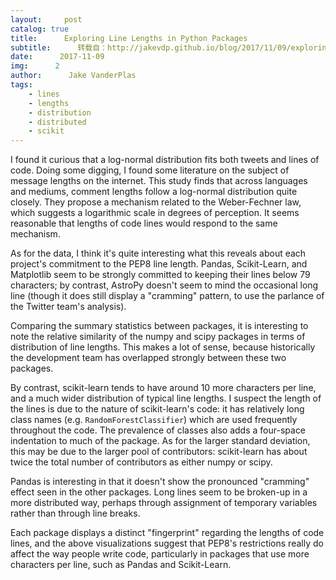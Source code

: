 ```yaml
---
layout:     post
catalog: true
title:      Exploring Line Lengths in Python Packages
subtitle:      转载自：http://jakevdp.github.io/blog/2017/11/09/exploring-line-lengths-in-python-packages/
date:      2017-11-09
img:      2
author:      Jake VanderPlas
tags:
    - lines
    - lengths
    - distribution
    - distributed
    - scikit
---
```


I found it curious that a log-normal distribution fits both tweets and lines of code. Doing some digging, I found some literature on the subject of message lengths on the internet. This study finds that across languages and mediums, comment lengths follow a log-normal distribution quite closely. They propose a mechanism related to the Weber-Fechner law, which suggests a logarithmic scale in degrees of perception. It seems reasonable that lengths of code lines would respond to the same mechanism.

As for the data, I think it's quite interesting what this reveals about each project's commitment to the PEP8 line length.
Pandas, Scikit-Learn, and Matplotlib seem to be strongly committed to keeping their lines below 79 characters; by contrast, AstroPy doesn't seem to mind the occasional long line (though it does still display a "cramming" pattern, to use the parlance of the Twitter team's analysis).

Comparing the summary statistics between packages, it is interesting to note the relative similarity of the numpy and scipy packages in terms of distribution of line lengths. This makes a lot of sense, because historically the development team has overlapped strongly between these two packages.

By contrast, scikit-learn tends to have around 10 more characters per line, and a much wider distribution of typical line lengths. I suspect the length of the lines is due to the nature of scikit-learn's code: it has relatively long class names (e.g. `RandomForestClassifier`) which are used frequently throughout the code. The prevalence of classes also adds a four-space indentation to much of the package.
As for the larger standard deviation, this may be due to the larger pool of contributors: scikit-learn has about twice the total number of contributors as either numpy or scipy.

Pandas is interesting in that it doesn't show the pronounced "cramming" effect seen in the other packages. Long lines seem to be broken-up in a more distributed way, perhaps through assignment of temporary variables rather than through line breaks.

Each package displays a distinct "fingerprint" regarding the lengths of code lines, and the above visualizations suggest that PEP8's restrictions really do affect the way people write code, particularly in packages that use more characters per line, such as Pandas and Scikit-Learn.
